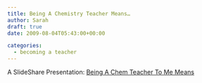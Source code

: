 ```yaml
---
title: Being A Chemistry Teacher Means…
author: Sarah
draft: true
date: 2009-08-04T05:43:00+00:00

categories:
  - becoming a teacher
---
```


A SlideShare Presentation:
[Being A Chem Teacher To Me Means](https://www.slideshare.net/sjalex78/being-a-chem-teacher-to-me-means)
